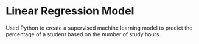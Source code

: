 # Linear Regression Model

Used Python to create a supervised machine learning model to predict the percentage of a student based on the number of study hours.

